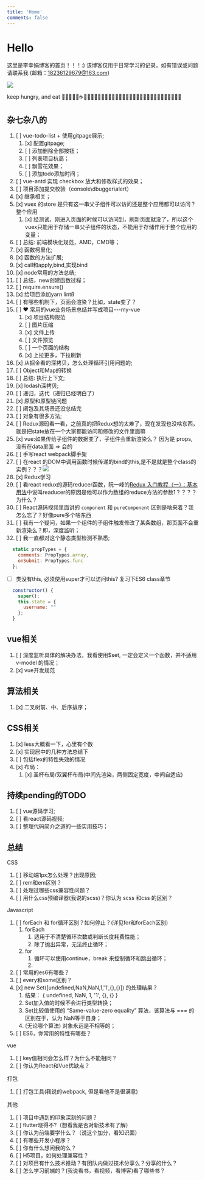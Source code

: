 ```yaml
---
title: 'Home'
comments: false
---
```


<script async defer src="https://buttons.github.io/buttons.js"></script>

# Hello 

这里是李幸娟博客的首页！！！:)
该博客仅用于日常学习的记录，如有错误或问题请联系我 (邮箱：18236129679@163.com)


<img src='/Blog/images/home-banner.svg' />


keep hungry, and eat 🥤🐂🍔🍗🍰☕️🍉🍒🍦🍭🌽🍓🍇🥬🥒🥕🥞🧇🥓🥩🍖🌭🍕🥙🌮🥗🥘🍝🍣🍱🍥🍧🍨🧁


## 杂七杂八的

1.  [ ]  vue-todo-list + 使用gitpage展示;
    1.  [x]  配置gitpage;
    2.  [ ]  添加删除全部按钮；
    3.  [ ]  列表项目杭高；
    4.  [ ]  飘雪花效果；
    5.  [ ]  添加todo添加时间；
2. [ ]  vue-antd 实现 checkbox 放大和修改样式的效果；
3. [ ]  项目添加提交校验（console\dbugger\alert）
4. [x]  继承相关；
5. [x]  vuex 的store 是只有这一串父子组件可以访问还是整个应用都可以访问？整个应用
   1. [x]  经测试，刚进入页面的时候可以访问到，刷新页面就没了，所以这个vuex只能用于存储一串父子组件的状态，不能用于存储作用于整个应用的变量；
6. [ ]  总结: 前端模块化规范，AMD，CMD等；
7. [x]  函数柯里化;
8. [x]  函数的方法扩展;
9. [x]  call和apply,bind,实现bind
10. [x]  node常用的方法总结;
11. [ ]  总结，new创建函数过程；
12. [ ]  require.ensure()
13. [x]  给项目添加yarn lintß
14. [ ]  有哪些机制下，页面会渲染？比如，state变了？
15. [ ]  ❤️ 常用的vue业务场景总结并写成项目---my-vue
    1. [x]  项目结构规范
    2. [ ]  图片压缩
    3. [x]  文件上传
    4. [ ]  文件预览
    5. [ ]  一个页面的结构
    6. [x]  上拉更多，下拉刷新
16. [x]  从掘金看的深拷贝，怎么处理循环引用问题的;
17. [ ]  Object和Map的转换
18. [ ]  总结: 执行上下文;
19. [x]  lodash深拷贝;
20. [ ]  递归，迭代（递归已经明白了）
21. [x]  原型和原型链问题
22. [ ]  闭包及其场景还没总结完
23. [ ]  对象有很多方法;
24. [ ]  Redux源码看一看，之前真的把Redux想的太难了，现在发现也没啥东西，就是把state放在一个大家都能访问和修改的文件里面嘛
25. [x]  vue:如果传给子组件的数据变了，子组件会重新渲染么？ 因为是 props, 没有在data里面 => 会的
26. [ ]  手写react webpack脚手架
27. [ ]  在react 的DOM中调用函数时候传递的bind的this,是不是就是整个class的实例？？？<img src='/Blog/images/react调用函数传递的this.png'>
28. [x]  Redux学习
29. [ ]  看react redux的源码reducer函数，阮一峰的[Redux 入门教程（一）：基本用法](http://www.ruanyifeng.com/blog/2016/09/redux_tutorial_part_one_basic_usages.html)中说叫readucer的原因是他可以作为数组的reduce方法的参数1？？？？为什么？
30. [ ]  React源码视频里面讲的 `component` 和 `pureComponent` 区别是啥来着？我怎么忘了？好像pure多个啥东西
31. [ ]  我有一个疑问，如果一个组件的子组件触发修改了某条数组，那页面不会重新渲染么？即，深度监听；
32. [ ]  我一直都对这个静态类型检测不熟悉;

```javascript
  static propTypes = {
    comments: PropTypes.array,
    onSubmit: PropTypes.func
  };
```
- [ ] 类没有this, 必须使用super才可以访问this? 复习下ES6 class章节
```javascript
  constructor() {
    super();
    this.state = {
      username: ""
    };
  }
```

## vue相关

1. [ ]  深度监听具体的解决办法，我看使用$set, 一定会定义一个函数，并不适用v-model 的情况；
2. [x]  vue开发规范

## 算法相关

1. [x]  二叉树前、中、后序排序；


## CSS相关

1. [x]  less大概看一下，心里有个数
2. [x]  实现居中的几种方法总结下
3. [ ]  包括flex的特性失效的情况
4. [x]  布局：
   1. [x]  圣杯布局/双翼杯布局(中间先渲染，两侧固定宽度，中间自适应)

## 持续pending的TODO

1. [ ]  vue源码学习;
2. [ ]  看react源码视频;
3. [ ]  整理代码简介之道的一些实用技巧；


## 总结



CSS
1. [ ]  移动端1px怎么处理？出现原因;
2. [ ]  rem和em区别？
3. [ ]  处理过哪些css兼容性问题？
4. [ ]  用什么css预编译器(我说的scss)？你认为 scss 和css 的区别？


Javascript
1. [ ]  forEach 和 for循环区别？如何停止？(详见for和forEach区别)
   1. forEach 
      1. 适用于不清楚循环次数或判断长度耗费性能；
      2. 除了抛出异常，无法终止循环；
   2. for
      1. 循环可以使用continue，break 来控制循环和跳出循环；
      2. 
2. [ ]  常用的es6有哪些？
3. [ ]  every和some区别？
4. [x]  new Set([undefined,NaN,NaN,1,'1',{},{}])  的处理结果？
   1. 结果： { undefined, NaN, 1, '1', {}, {} }
   2. Set加入值的时候不会进行类型转换；
   3. Set比较值使用的 “Same-value-zero equality” 算法，该算法与 === 的区别在于，认为 NaN等于自身；
   4. (无论哪个算法) 对象永远是不相等的；
5. [ ]  ES6，你常用的特性有哪些？



vue
1. [ ]  key值相同会怎么样？为什么不能相同？
2. [ ]  你认为React和Vue优缺点？


打包
1. [ ]  打包工具(我说的webpack, 但是看他不是很满意)



其他
1. [ ]  项目中遇到的印象深刻的问题？
2. [ ]  flutter晓得不?（想看我是否对新技术有了解）
3. [ ]  你认为前端要学什么？（说这个加分，看知识面）
4. [ ]  有哪些开发小程序？
5. [ ]  你有什么想问我的么？
6. [ ]  H5项目，如何处理兼容性？
7. [ ]  对项目有什么技术推动？有团队内做过技术分享么？分享的什么？
8. [ ]  怎么学习前端的？(我说看书，看视频，看博客)看了哪些书？


